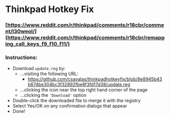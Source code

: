 # Thinkpad Hotkey Fix
### [https://www.reddit.com/r/thinkpad/comments/r18cbr/comment/l30weol/](https://www.reddit.com/r/thinkpad/comments/r18cbr/remapping_call_keys_f9_f10_f11/)
### Instructions:
* Download `update.reg` by:
    * ...visiting the following URL:
        * https://github.com/csavalas/thinkpadhotkeyfix/blob/8e8945b43b674be304bc3f32892fbe8f3fd17d38/update.reg
    * ...clicking the icon near the top right hand corner of the page
    * ...clicking the `'Download'` option
* Double-click the downloaded file to merge it with the registry
* Select Yes/OK on any confirmation dialogs that appear
* Done!
